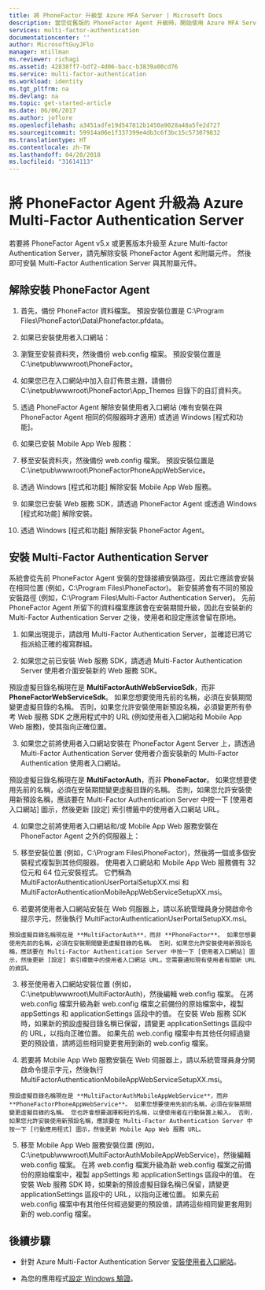 ```yaml
---
title: 將 PhoneFactor 升級至 Azure MFA Server | Microsoft Docs
description: 當您從舊版的 PhoneFactor Agent 升級時，開始使用 Azure MFA Server。
services: multi-factor-authentication
documentationcenter: ''
author: MicrosoftGuyJFlo
manager: mtillman
ms.reviewer: richagi
ms.assetid: 42838ff7-bdf2-4d06-bacc-b3839a00cd76
ms.service: multi-factor-authentication
ms.workload: identity
ms.tgt_pltfrm: na
ms.devlang: na
ms.topic: get-started-article
ms.date: 06/06/2017
ms.author: joflore
ms.openlocfilehash: a3451adfe19d547812b1450a9028a48a5fe2d727
ms.sourcegitcommit: 59914a06e1f337399e4db3c6f3bc15c573079832
ms.translationtype: HT
ms.contentlocale: zh-TW
ms.lasthandoff: 04/20/2018
ms.locfileid: "31614113"
---
```

# <a name="upgrade-the-phonefactor-agent-to-azure-multi-factor-authentication-server"></a>將 PhoneFactor Agent 升級為 Azure Multi-Factor Authentication Server
若要將 PhoneFactor Agent v5.x 或更舊版本升級至 Azure Multi-factor Authentication Server，請先解除安裝 PhoneFactor Agent 和附屬元件。 然後即可安裝 Multi-Factor Authentication Server 與其附屬元件。

## <a name="uninstall-the-phonefactor-agent"></a>解除安裝 PhoneFactor Agent

1. 首先，備份 PhoneFactor 資料檔案。 預設安裝位置是 C:\Program Files\PhoneFactor\Data\Phonefactor.pfdata。

2. 如果已安裝使用者入口網站：
  1. 瀏覽至安裝資料夾，然後備份 web.config 檔案。 預設安裝位置是 C:\inetpub\wwwroot\PhoneFactor。

  2. 如果您已在入口網站中加入自訂佈景主題，請備份 C:\inetpub\wwwroot\PhoneFactor\App_Themes 目錄下的自訂資料夾。

  3. 透過 PhoneFactor Agent 解除安裝使用者入口網站 (唯有安裝在與 PhoneFactor Agent 相同的伺服器時才適用) 或透過 Windows [程式和功能]。

3. 如果已安裝 Mobile App Web 服務：

  1. 移至安裝資料夾，然後備份 web.config 檔案。 預設安裝位置是 C:\inetpub\wwwroot\PhoneFactorPhoneAppWebService。

  2. 透過 Windows [程式和功能] 解除安裝 Mobile App Web 服務。

4. 如果您已安裝 Web 服務 SDK，請透過 PhoneFactor Agent 或透過 Windows [程式和功能] 解除安裝。

5. 透過 Windows [程式和功能] 解除安裝 PhoneFactor Agent。

## <a name="install-the-multi-factor-authentication-server"></a>安裝 Multi-Factor Authentication Server

系統會從先前 PhoneFactor Agent 安裝的登錄接續安裝路徑，因此它應該會安裝在相同位置 (例如，C:\Program Files\PhoneFactor)。 新安裝將會有不同的預設安裝路徑 (例如，C:\Program Files\Multi-Factor Authentication Server)。 先前 PhoneFactor Agent 所留下的資料檔案應該會在安裝期間升級，因此在安裝新的 Multi-Factor Authentication Server 之後，使用者和設定應該會留在原地。

1. 如果出現提示，請啟用 Multi-Factor Authentication Server，並確認已將它指派給正確的複寫群組。

2. 如果您之前已安裝 Web 服務 SDK，請透過 Multi-Factor Authentication Server 使用者介面安裝新的 Web 服務 SDK。

  預設虛擬目錄名稱現在是 **MultiFactorAuthWebServiceSdk**，而非 **PhoneFactorWebServiceSdk**。 如果您想要使用先前的名稱，必須在安裝期間變更虛擬目錄的名稱。 否則，如果您允許安裝使用新預設名稱，必須變更所有參考 Web 服務 SDK 之應用程式中的 URL (例如使用者入口網站和 Mobile App Web 服務)，使其指向正確位置。

3. 如果您之前將使用者入口網站安裝在 PhoneFactor Agent Server 上，請透過 Multi-Factor Authentication Server 使用者介面安裝新的 Multi-Factor Authentication 使用者入口網站。

  預設虛擬目錄名稱現在是 **MultiFactorAuth**，而非 **PhoneFactor**。 如果您想要使用先前的名稱，必須在安裝期間變更虛擬目錄的名稱。 否則，如果您允許安裝使用新預設名稱，應該要在 Multi-Factor Authentication Server 中按一下 [使用者入口網站] 圖示，然後更新 [設定] 索引標籤中的使用者入口網站 URL。

4. 如果您之前將使用者入口網站和/或 Mobile App Web 服務安裝在 PhoneFactor Agent 之外的伺服器上：

  1. 移至安裝位置 (例如，C:\Program Files\PhoneFactor)，然後將一個或多個安裝程式複製到其他伺服器。 使用者入口網站和 Mobile App Web 服務備有 32 位元和 64 位元安裝程式。 它們稱為 MultiFactorAuthenticationUserPortalSetupXX.msi 和 MultiFactorAuthenticationMobileAppWebServiceSetupXX.msi。

  2. 若要將使用者入口網站安裝在 Web 伺服器上，請以系統管理員身分開啟命令提示字元，然後執行 MultiFactorAuthenticationUserPortalSetupXX.msi。

    預設虛擬目錄名稱現在是 **MultiFactorAuth**，而非 **PhoneFactor**。 如果您想要使用先前的名稱，必須在安裝期間變更虛擬目錄的名稱。 否則，如果您允許安裝使用新預設名稱，應該要在 Multi-Factor Authentication Server 中按一下 [使用者入口網站] 圖示，然後更新 [設定] 索引標籤中的使用者入口網站 URL。您需要通知現有使用者有關新 URL 的資訊。

  3. 移至使用者入口網站安裝位置 (例如，C:\inetpub\wwwroot\MultiFactorAuth)，然後編輯 web.config 檔案。 在將 web.config 檔案升級為新 web.config 檔案之前備份的原始檔案中，複製 appSettings 和 applicationSettings 區段中的值。 在安裝 Web 服務 SDK 時，如果新的預設虛擬目錄名稱已保留，請變更 applicationSettings 區段中的 URL，以指向正確位置。 如果先前 web.config 檔案中有其他任何經過變更的預設值，請將這些相同變更套用到新的 web.config 檔案。

  4. 若要將 Mobile App Web 服務安裝在 Web 伺服器上，請以系統管理員身分開啟命令提示字元，然後執行 MultiFactorAuthenticationMobileAppWebServiceSetupXX.msi。

    預設虛擬目錄名稱現在是 **MultiFactorAuthMobileAppWebService**，而非 **PhoneFactorPhoneAppWebService**。 如果您想要使用先前的名稱，必須在安裝期間變更虛擬目錄的名稱。 您也許會想要選擇較短的名稱，以便使用者在行動裝置上輸入。 否則，如果您允許安裝使用新預設名稱，應該要在 Multi-Factor Authentication Server 中按一下 [行動應用程式] 圖示，然後更新 Mobile App Web 服務 URL。

  5. 移至 Mobile App Web 服務安裝位置 (例如，C:\inetpub\wwwroot\MultiFactorAuthMobileAppWebService)，然後編輯 web.config 檔案。 在將 web.config 檔案升級為新 web.config 檔案之前備份的原始檔案中，複製 appSettings 和 applicationSettings 區段中的值。 在安裝 Web 服務 SDK 時，如果新的預設虛擬目錄名稱已保留，請變更 applicationSettings 區段中的 URL，以指向正確位置。 如果先前 web.config 檔案中有其他任何經過變更的預設值，請將這些相同變更套用到新的 web.config 檔案。

## <a name="next-steps"></a>後續步驟

- 針對 Azure Multi-Factor Authentication Server [安裝使用者入口網站](multi-factor-authentication-get-started-portal.md)。

- 為您的應用程式[設定 Windows 驗證](multi-factor-authentication-get-started-server-windows.md)。 

